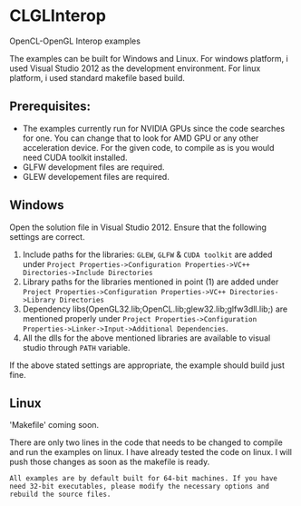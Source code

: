 CLGLInterop
===========

OpenCL-OpenGL Interop examples


The examples can be built for Windows and Linux. For windows platform, i used Visual Studio 2012 as the development environment. For linux platform, i used standard makefile based build.

Prerequisites:
--------------
* The examples currently run for NVIDIA GPUs since the code searches for one. You can change that to look for AMD GPU or any other acceleration device. For the given code, to compile as is you would need CUDA toolkit installed.
* GLFW development files are required.
* GLEW developement files are required.



Windows
-------
Open the solution file in Visual Studio 2012. Ensure that the following settings are correct.

1. Include paths for the libraries: `GLEW`, `GLFW` & `CUDA toolkit` are added under `Project Properties->Configuration Properties->VC++ Directories->Include Directories`
2. Library paths for the libraries mentioned in point (1) are added under `Project Properties->Configuration Properties->VC++ Directories->Library Directories`
3. Dependency libs(OpenGL32.lib;OpenCL.lib;glew32.lib;glfw3dll.lib;) are mentioned properly under `Project Properties->Configuration Properties->Linker->Input->Additional Dependencies`.
4. All the dlls for the above mentioned libraries are available to visual studio through `PATH` variable.

If the above stated settings are appropriate, the example should build just fine.

Linux
-----
'Makefile' coming soon. 

There are only two lines in the code that needs to be changed to compile and run the examples on linux. I have already tested the code on linux. I will push those changes as soon as the makefile is ready.


```Note
All examples are by default built for 64-bit machines. If you have need 32-bit executables, please modify the necessary options and rebuild the source files.
```
